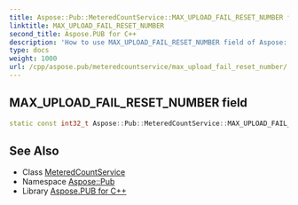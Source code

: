 ```yaml
---
title: Aspose::Pub::MeteredCountService::MAX_UPLOAD_FAIL_RESET_NUMBER field
linktitle: MAX_UPLOAD_FAIL_RESET_NUMBER
second_title: Aspose.PUB for C++
description: 'How to use MAX_UPLOAD_FAIL_RESET_NUMBER field of Aspose::Pub::MeteredCountService class in C++.'
type: docs
weight: 1000
url: /cpp/aspose.pub/meteredcountservice/max_upload_fail_reset_number/
---
```

## MAX_UPLOAD_FAIL_RESET_NUMBER field




```cpp
static const int32_t Aspose::Pub::MeteredCountService::MAX_UPLOAD_FAIL_RESET_NUMBER
```

## See Also

* Class [MeteredCountService](../)
* Namespace [Aspose::Pub](../../)
* Library [Aspose.PUB for C++](../../../)

